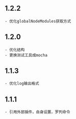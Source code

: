 ## 1.2.2
	- 优化globalNodeModules获取方式

## 1.2.0
	- 优化结构
	- 更换测试工具成mocha

## 1.1.3
	- 优化log输出格式

## 1.1.1 
	- 引用外部插件，自身设置，罗列命令
